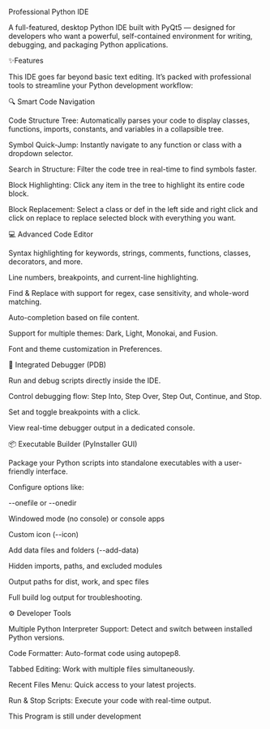 Professional Python IDE

A full-featured, desktop Python IDE built with PyQt5 — designed for developers who want a powerful, self-contained environment for writing, debugging, and packaging Python applications.

✨Features

This IDE goes far beyond basic text editing. It’s packed with professional tools to streamline your Python development workflow:

🔍 Smart Code Navigation

Code Structure Tree: Automatically parses your code to display classes, functions, imports, constants, and variables in a collapsible tree.

Symbol Quick-Jump: Instantly navigate to any function or class with a dropdown selector.

Search in Structure: Filter the code tree in real-time to find symbols faster.

Block Highlighting: Click any item in the tree to highlight its entire code block.

Block Replacement: Select a class or def in the left side and right click and click on replace to replace selected block with everything you want.

💻 Advanced Code Editor

Syntax highlighting for keywords, strings, comments, functions, classes, decorators, and more.

Line numbers, breakpoints, and current-line highlighting.

Find & Replace with support for regex, case sensitivity, and whole-word matching.

Auto-completion based on file content.

Support for multiple themes: Dark, Light, Monokai, and Fusion.

Font and theme customization in Preferences.

🐞 Integrated Debugger (PDB)

Run and debug scripts directly inside the IDE.

Control debugging flow: Step Into, Step Over, Step Out, Continue, and Stop.

Set and toggle breakpoints with a click.

View real-time debugger output in a dedicated console.

📦 Executable Builder (PyInstaller GUI)

Package your Python scripts into standalone executables with a user-friendly interface.

Configure options like:

--onefile or --onedir

Windowed mode (no console) or console apps

Custom icon (--icon)

Add data files and folders (--add-data)

Hidden imports, paths, and excluded modules

Output paths for dist, work, and spec files

Full build log output for troubleshooting.

⚙️ Developer Tools

Multiple Python Interpreter Support: Detect and switch between installed Python versions.

Code Formatter: Auto-format code using autopep8.

Tabbed Editing: Work with multiple files simultaneously.

Recent Files Menu: Quick access to your latest projects.

Run & Stop Scripts: Execute your code with real-time output.

This Program is still under development
